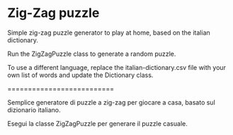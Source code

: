 # Zig-Zag puzzle

Simple zig-zag puzzle generator to play at home, based on the italian dictionary.

Run the ZigZagPuzzle class to generate a random puzzle.

To use a different language, replace the italian-dictionary.csv file with your own list of words and update the Dictionary class.

==========================

Semplice generatore di puzzle a zig-zag per giocare a casa, basato sul dizionario italiano.

Esegui la classe ZigZagPuzzle per generare il puzzle casuale.
